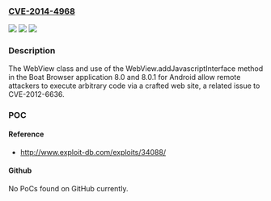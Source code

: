 ### [CVE-2014-4968](https://cve.mitre.org/cgi-bin/cvename.cgi?name=CVE-2014-4968)
![](https://img.shields.io/static/v1?label=Product&message=n%2Fa&color=blue)
![](https://img.shields.io/static/v1?label=Version&message=n%2Fa&color=blue)
![](https://img.shields.io/static/v1?label=Vulnerability&message=n%2Fa&color=brighgreen)

### Description

The WebView class and use of the WebView.addJavascriptInterface method in the Boat Browser application 8.0 and 8.0.1 for Android allow remote attackers to execute arbitrary code via a crafted web site, a related issue to CVE-2012-6636.

### POC

#### Reference
- http://www.exploit-db.com/exploits/34088/

#### Github
No PoCs found on GitHub currently.

